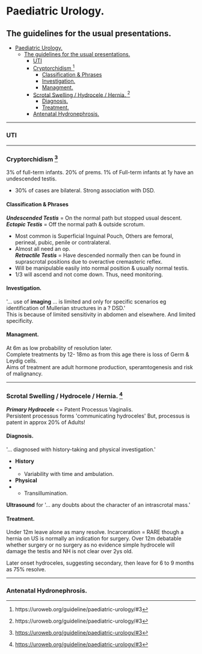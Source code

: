 # Paediatric Urology.
## The guidelines for the usual presentations.   
- [Paediatric Urology.](#paediatric-urology)
	- [The guidelines for the usual presentations.](#the-guidelines-for-the-usual-presentations)
		- [UTI](#uti)
		- [Cryptorchidism [^Uroweb2021]](#cryptorchidism-uroweb2021)
			- [Classification & Phrases](#classification--phrases)
			- [Investigation.](#investigation)
			- [Managment.](#managment)
		- [Scrotal Swelling / Hydrocele / Hernia. [^Uroweb2021]](#scrotal-swelling--hydrocele--hernia-uroweb2021)
			- [Diagnosis.](#diagnosis)
			- [Treatment.](#treatment)
		- [Antenatal Hydronephrosis.](#antenatal-hydronephrosis)
--- 
### UTI 

--- 

### Cryptorchidism [^Uroweb2021]

3% of full-term infants. 20% of prems. 
1% of Full-term infants at 1y have an undescended testis.
- 30% of cases are bilateral. Strong association with DSD.

#### Classification & Phrases 

***Undescended Testis*** = On the normal path but stopped usual descent.  
***Ectopic Testis*** = Off the normal path & outside scrotum.
- Most common is Superficial Inguinal Pouch, Others are femoral, perineal, pubic, penile or contralateral. 
- Almost all need an op.  
***Retractile Testis*** = Have descended normally then can be found in suprascrotal positions due to overactive cremasteric reflex.
- Will be manipulable easily into normal position & usually normal testis. 
- 1/3 will ascend and not come down. Thus, need monitoring. 

#### Investigation. 

'... use of **imaging** ... is limited and only for specific scenarios eg identification of Mullerian structures in a ? DSD.'  
This is because of limited sensitivity in abdomen and elsewhere. And limited specificity.  

#### Managment. 
At 6m as low probability of resolution later.  
Complete treatments by 12- 18mo as from this age there is loss of Germ & Leydig cells.  
Aims of treatment are adult hormone production, speramtogenesis and risk of malignancy. 

---

### Scrotal Swelling / Hydrocele / Hernia. [^Uroweb2021]

***Primary Hydrocele*** <= Patent Processus Vaginalis.  
Persistent processus forms 'communicating hydroceles' 
But, processus is patent in approx 20% of Adults! 

#### Diagnosis. 
'... diagnosed with history-taking and physical investigation.'
- **History**
- - Variability with time and ambulation.
- **Physical**
- - Transillumination.  

**Ultrasound** for '... any doubts about the character of an intrascrotal mass.'

#### Treatment. 
Under 12m leave alone as many resolve. Incarceration = RARE though a hernia on US is normally an indication for surgery. 
Over 12m debatable whether surgery or no surgery as no evidence simple hydrocele will damage the testis and NH is not clear over 2ys old.   

Later onset hydroceles, suggesting secondary, then leave for 6 to 9 months as 75% resolve. 

--- 

### Antenatal Hydronephrosis.

[^Uroweb2021]: https://uroweb.org/guideline/paediatric-urology/#3